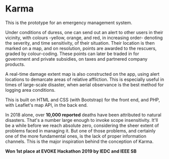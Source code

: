 # Karma
This is the prototype for an emergency management system. 

Under conditions of duress, one can send out an alert to other users in their vicinity, with colours -yellow, orange, and red, in increasing order- denoting the severity, and time sensitivity, of their situation. Their location is then marked on a map, and on resolution, points are awarded to the rescuers, graded by colour-coding. These points can later be traded in for government and private subsidies, on taxes and partnered company products.

A real-time damage extent map is also constructed on the app, using alert locations to demarcate areas of relative affliction. This is especially useful in times of large-scale disaster, when aerial observance is the best method for logging area conditions.

This is built on HTML and CSS (with Bootstrap) for the front end, and PHP, with Leaflet's map API, in the back end.

In 2018 alone, over **10,000 reported** deaths have been attributed to natural disasters. That's a number large enough to invoke scope insensitivity. It'll be a while before we reach absolute zero, considering the sheer extent of problems faced in managing it. But one of those problems, and certainly one of the more fundamental ones, is the lack of proper information channels. This is the major inspiration behind the conception of Karma.


**Won 1st place at EVOKE Hackathon 2019 by IEDC and IEEE SB**
